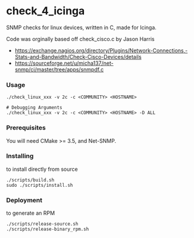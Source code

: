 # check_4_icinga

SNMP checks for linux devices, written in C, made for Icinga.

Code was orginally based off check_cisco.c by Jason Harris
 * https://exchange.nagios.org/directory/Plugins/Network-Connections,-Stats-and-Bandwidth/Check-Cisco-Devices/details
 * https://sourceforge.net/u/micha137/net-snmp/ci/master/tree/apps/snmpdf.c


### Usage


    ./check_linux_xxx -v 2c -c <COMMUNITY> <HOSTNAME>
    
    # Debugging Arguments
    ./check_linux_xxx -v 2c -c <COMMUNITY> <HOSTNAME> -D ALL


### Prerequisites

You will need CMake >= 3.5, and Net-SNMP.

### Installing

to install directly from source

    ./scripts/build.sh
    sudo ./scripts/install.sh



### Deployment

to generate an RPM 

    ./scripts/release-source.sh
    ./scripts/release-binary_rpm.sh

